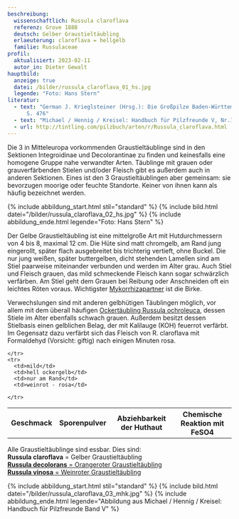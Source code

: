 ```yaml
---
beschreibung:
  wissenschaftlich: Russula claroflava
  referenz: Grove 1888
  deutsch: Gelber Graustieltäubling
  erlaeuterung: claroflava = hellgelb
  familie: Russulaceae
profil:
  aktualisiert: 2023-02-11
  autor_in: Dieter Gewalt
hauptbild:
  anzeige: true
  datei: /bilder/russula_claroflava_01_hs.jpg
  legende: "Foto: Hans Stern"
literatur:
  - text: "German J. Krieglsteiner (Hrsg.): Die Großpilze Baden-Württembergs Band 2
      S. 476"
  - text: "Michael / Hennig / Kreisel: Handbuch für Pilzfreunde V, Nr.104"
  - url: http://tintling.com/pilzbuch/arten/r/Russula_claroflava.html
---
```

Die 3 in Mitteleuropa vorkommenden Graustieltäublinge sind  in den Sektionen Integroidinae und Decolorantinae zu finden und keinesfalls eine homogene Gruppe nahe verwandter Arten. Täublinge mit grauen oder grauverfärbenden Stielen und/oder Fleisch gibt es außerdem auch in anderen Sektionen. Eines ist den 3 Graustieltäublingen aber gemeinsam: sie bevorzugen moorige oder feuchte Standorte. Keiner von ihnen kann als häufig bezeichnet werden.

{% include abbildung_start.html stil="standard" %}
{% include bild.html datei="/bilder/russula_claroflava_02_hs.jpg" %}
{% include abbildung_ende.html legende="Foto: Hans Stern" %}

Der Gelbe Graustieltäubling ist eine mittelgroße Art mit Hutdurchmessern von 4 bis 8, maximal 12 cm. Die Hüte sind matt chromgelb, am Rand jung eingerollt, später flach ausgebreitet bis trichterig vertieft, ohne Buckel. Die nur jung weißen, später buttergelben, dicht stehenden Lamellen sind am Stiel paarweise miteinander verbunden und werden im Alter grau. Auch Stiel und Fleisch grauen, das mild schmeckende Fleisch kann sogar schwärzlich verfärben. Am Stiel geht dem Grauen bei Reibung oder Anschneiden oft ein leichtes Röten voraus. Wichtigster [Mykorrhizapartner](Mykorrhiza "Glossar") ist die Birke. 

Verwechslungen sind mit anderen gelbhütigen Täublingen möglich, vor allem mit dem überall häufigen [Ockertäubling Russula ochroleuca](/pilze/russula-ochroleuca-ockertäubling), dessen Stiele im Alter ebenfalls schwach grauen. Außerdem besitzt dessen Stielbasis einen gelblichen Belag, der mit Kalilauge (KOH) feuerrot verfärbt. Im Gegensatz dazu verfärbt sich das Fleisch von R. claroflava mit Formaldehyd (Vorsicht: giftig) nach einigen Minuten rosa.

<div class="table-responsive">
  <table class="table taeubling">
    <tr>
      <th rowspan="2">Geschmack</th>
      <th rowspan="2">Sporenpulver</th>
      <th rowspan="2">Abziehbarkeit der Huthaut</th>
      <th colspan="3" class="text-center">Chemische Reaktion mit FeSO4</th>
    </tr>
    <tr>
      
      
    </tr>
    <tr>
      <td>mild</td>
      <td>hell ockergelb</td>
      <td>nur am Rand</td>
      <td>weinrot - rosa</td>
       
    </tr>
  </table>
</div>

Alle Graustieltäublinge sind essbar. Dies sind:\
**Russula claroflava** = Gelber Graustieltäubling\
[**Russula decolorans** = Orangeroter Graustieltäubling](/pilze/russula-decolorans-orangeroter-graustieltäubling)\
[**Russula vinosa** = Weinroter Graustieltäubling](/pilze/russula-vinosa-weinroter-graustieltäubling)

{% include abbildung_start.html stil="standard" %}
{% include bild.html datei="/bilder/russula_claroflava_03_mhk.jpg" %}
{% include abbildung_ende.html legende="Abbildung aus Michael / Hennig / Kreisel: Handbuch für Pilzfreunde Band V" %}